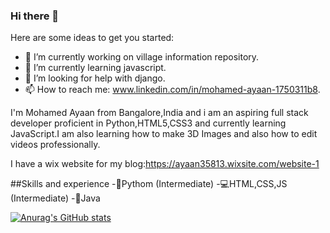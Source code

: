 ### Hi there 👋


Here are some ideas to get you started:

- 🔭 I’m currently working on village information repository.
- 🌱 I’m currently learning javascript.
- 🤔 I’m looking for help with django.
- 📫 How to reach me: www.linkedin.com/in/mohamed-ayaan-1750311b8.

I'm Mohamed Ayaan from Bangalore,India and i am an aspiring full stack developer proficient in Python,HTML5,CSS3 and currently learning JavaScript.I am also learning how to make 3D Images and also how to edit videos professionally.

I have a wix website for my blog:https://ayaan35813.wixsite.com/website-1

##Skills and experience
-🐍Pythom (Intermediate)
-💻HTML,CSS,JS (Intermediate)
-🦚Java


[![Anurag's GitHub stats](https://github-readme-stats.vercel.app/api?username=Mohamed-Ayaan358)](https://github.com/anuraghazra/github-readme-stats)

